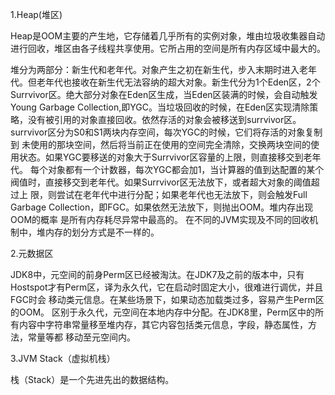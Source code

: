 1.Heap(堆区)

Heap是OOM主要的产生地，它存储着几乎所有的实例对象，堆由垃圾收集器自动进行回收，堆区由各子线程共享使用。它所占用的空间是所有内存区域中最大的。

堆分为两部分：新生代和老年代。对象产生之初在新生代，步入末期时进入老年代。但老年代也接收在新生代无法容纳的超大对象。新生代分为1个Eden区，2个
Surrvivor区。绝大部分对象在Eden区生成，当Eden区装满的时候，会自动触发Young Garbage Collection,即YGC。当垃圾回收的时候，在Eden区实现清除策
略，没有被引用的对象直接回收。依然存活的对象会被移送到surrvivor区。surrvivor区分为S0和S1两块内存空间，每次YGC的时候，它们将存活的对象复制到
未使用的那块空间，然后将当前正在使用的空间完全清除，交换两块空间的使用状态。如果YGC要移送的对象大于Surrvivor区容量的上限，则直接移交到老年代。
每个对象都有一个计数器，每次YGC都会加1，当计算器的值到达配置的某个阀值时，直接移交到老年代。如果Surrvivor区无法放下，或者超大对象的阈值超过上
限，则尝试在老年代中进行分配；如果老年代也无法放下，则会触发Full Garbage Collection，即FGC。如果依然无法放下，则抛出OOM。堆内存出现OOM的概率
是所有内存耗尽异常中最高的。
在不同的JVM实现及不同的回收机制中，堆内存的划分方式是不一样的。

2.元数据区

JDK8中，元空间的前身Perm区已经被淘汰。在JDK7及之前的版本中，只有Hostspot才有Perm区，译为永久代，它在启动时固定大小，很难进行调优，并且FGC时会
移动类元信息。在某些场景下，如果动态加载类过多，容易产生Perm区的OOM。
区别于永久代，元空间在本地内存中分配。在JDK8里，Perm区中的所有内容中字符串常量移至堆内存，其它内容包括类元信息，字段，静态属性，方法，常量等都
移动至元空间内。

3.JVM Stack（虚拟机栈）

栈（Stack）是一个先进先出的数据结构。

